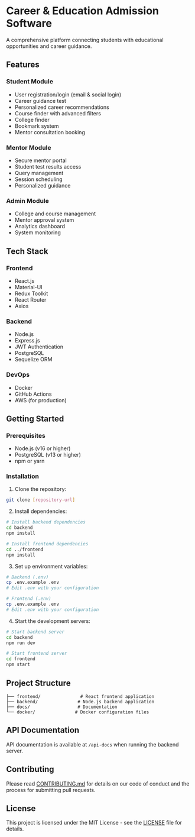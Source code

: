 # Career & Education Admission Software

A comprehensive platform connecting students with educational opportunities and career guidance.

## Features

### Student Module
- User registration/login (email & social login)
- Career guidance test
- Personalized career recommendations
- Course finder with advanced filters
- College finder
- Bookmark system
- Mentor consultation booking

### Mentor Module
- Secure mentor portal
- Student test results access
- Query management
- Session scheduling
- Personalized guidance

### Admin Module
- College and course management
- Mentor approval system
- Analytics dashboard
- System monitoring

## Tech Stack

### Frontend
- React.js
- Material-UI
- Redux Toolkit
- React Router
- Axios

### Backend
- Node.js
- Express.js
- JWT Authentication
- PostgreSQL
- Sequelize ORM

### DevOps
- Docker
- GitHub Actions
- AWS (for production)

## Getting Started

### Prerequisites
- Node.js (v16 or higher)
- PostgreSQL (v13 or higher)
- npm or yarn

### Installation

1. Clone the repository:
```bash
git clone [repository-url]
```

2. Install dependencies:
```bash
# Install backend dependencies
cd backend
npm install

# Install frontend dependencies
cd ../frontend
npm install
```

3. Set up environment variables:
```bash
# Backend (.env)
cp .env.example .env
# Edit .env with your configuration

# Frontend (.env)
cp .env.example .env
# Edit .env with your configuration
```

4. Start the development servers:
```bash
# Start backend server
cd backend
npm run dev

# Start frontend server
cd frontend
npm start
```

## Project Structure

```
├── frontend/               # React frontend application
├── backend/               # Node.js backend application
├── docs/                  # Documentation
└── docker/               # Docker configuration files
```

## API Documentation

API documentation is available at `/api-docs` when running the backend server.

## Contributing

Please read [CONTRIBUTING.md](CONTRIBUTING.md) for details on our code of conduct and the process for submitting pull requests.

## License

This project is licensed under the MIT License - see the [LICENSE](LICENSE) file for details. 
